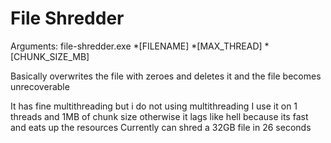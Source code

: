 # File Shredder
Arguments:
  file-shredder.exe *[FILENAME] *[MAX_THREAD] *[CHUNK_SIZE_MB]

Basically overwrites the file with zeroes and deletes it and the file becomes unrecoverable

It has fine multithreading but i do not using multithreading
I use it on 1 threads and 1MB of chunk size otherwise it lags like hell because its fast and eats up the resources
Currently can shred a 32GB file in 26 seconds
